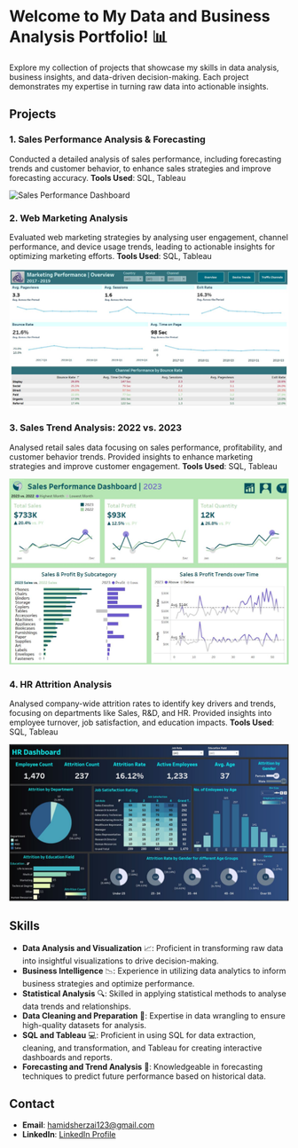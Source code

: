 # Welcome to My Data and Business Analysis Portfolio! 📊

Explore my collection of projects that showcase my skills in data analysis, business insights, and data-driven decision-making. Each project demonstrates my expertise in turning raw data into actionable insights.

## Projects
### 1. Sales Performance Analysis & Forecasting
Conducted a detailed analysis of sales performance, including forecasting trends and customer behavior, to enhance sales strategies and improve forecasting accuracy. 
**Tools Used**: SQL, Tableau

![Sales Performance Dashboard](https://github.com/HamidSherz/Sales-and-Profitability-Analysis/blob/main/Visuals/Dashboard.snap.JPG)

### 2. Web Marketing Analysis
Evaluated web marketing strategies by analysing user engagement, channel performance, and device usage trends, leading to actionable insights for optimizing marketing efforts. 
**Tools Used**: SQL, Tableau  

![Web Marketing Dashboard](https://github.com/HamidSherz/Web-Marketing-Analysis-2019/blob/main/Visuals/Dashboard_snap.JPG)

### 3. Sales Trend Analysis: 2022 vs. 2023
Analysed retail sales data focusing on sales performance, profitability, and customer behavior trends. Provided insights to enhance marketing strategies and improve customer engagement. 
**Tools Used**: SQL, Tableau 

![Retail Sales Dashboard](https://github.com/HamidSherz/Retail-Sales-Analysis-2023/blob/main/visuals/Dashboard_snap.JPG)

### 4. HR Attrition Analysis
Analysed company-wide attrition rates to identify key drivers and trends, focusing on departments like Sales, R&D, and HR. Provided insights into employee turnover, job satisfaction, and education impacts. 
**Tools Used**: SQL, Tableau  

![HR Attrition Dashboard](https://github.com/HamidSherz/HR-Attrition-Analysis/blob/main/Dashboard.snap.JPG)

## Skills
- **Data Analysis and Visualization** 📈: Proficient in transforming raw data into insightful visualizations to drive decision-making.
- **Business Intelligence** 📉: Experience in utilizing data analytics to inform business strategies and optimize performance.
- **Statistical Analysis** 🔍: Skilled in applying statistical methods to analyse data trends and relationships.
- **Data Cleaning and Preparation** 🧹: Expertise in data wrangling to ensure high-quality datasets for analysis.
- **SQL and Tableau** 💻: Proficient in using SQL for data extraction, cleaning, and transformation, and Tableau for creating interactive dashboards and reports.
- **Forecasting and Trend Analysis** 🔮: Knowledgeable in forecasting techniques to predict future performance based on historical data.


## Contact
- **Email**: [hamidsherzai123@gmail.com](mailto:hamidsherzai123@gmail.com)
- **LinkedIn**: [LinkedIn Profile](https://www.linkedin.com/in/hamid-s-237238101/)

